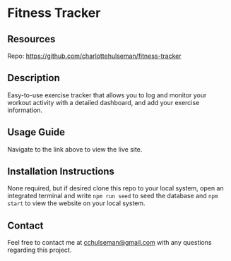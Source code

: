 # **Fitness Tracker**

## **Resources**
Repo: https://github.com/charlottehulseman/fitness-tracker


## **Description**
Easy-to-use exercise tracker that allows you to log and monitor your workout activity with a detailed dashboard, and add your exercise information.

## **Usage Guide**
Navigate to the link above to view the live site.

## **Installation Instructions**
None required, but if desired clone this repo to your local system, open an integrated terminal and write `npm run seed` to seed the database and  `npm start` to view the website on your local system.

## **Contact**
Feel free to contact me at cchulseman@gmail.com with any questions regarding this project.